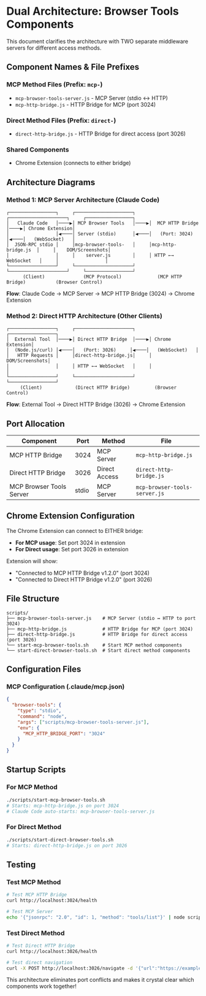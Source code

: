 # Dual Architecture: Browser Tools Components

This document clarifies the architecture with TWO separate middleware servers for different access methods.

## Component Names & File Prefixes

### MCP Method Files (Prefix: `mcp-`)
- `mcp-browser-tools-server.js` - MCP Server (stdio ↔ HTTP)
- `mcp-http-bridge.js` - HTTP Bridge for MCP (port 3024)

### Direct Method Files (Prefix: `direct-`)
- `direct-http-bridge.js` - HTTP Bridge for direct access (port 3026)

### Shared Components
- Chrome Extension (connects to either bridge)

## Architecture Diagrams

### Method 1: MCP Server Architecture (Claude Code)

```
┌─────────────────┐     ┌─────────────────────┐     ┌─────────────────────┐     ┌─────────────────┐
│   Claude Code   │────▶│ MCP Browser Tools   │────▶│  MCP HTTP Bridge    │────▶│ Chrome Extension│
│                 │◀────│ Server (stdio)      │◀────│   (Port: 3024)     │◀────│   (WebSocket)   │
│  JSON-RPC stdio │     │mcp-browser-tools-   │     │mcp-http-bridge.js  │     │    DOM/Screenshots│
│                 │     │    server.js        │     │ HTTP ←→ WebSocket   │     │                 │
└─────────────────┘     └─────────────────────┘     └─────────────────────┘     └─────────────────┘
      (Client)              (MCP Protocol)             (MCP HTTP Bridge)           (Browser Control)
```

**Flow**: Claude Code → MCP Server → MCP HTTP Bridge (3024) → Chrome Extension

### Method 2: Direct HTTP Architecture (Other Clients)

```
┌─────────────────┐     ┌─────────────────────┐     ┌─────────────────┐
│  External Tool  │────▶│ Direct HTTP Bridge  │────▶│ Chrome Extension│
│  (Node.js/curl) │◀────│   (Port: 3026)     │◀────│   (WebSocket)   │
│   HTTP Requests │     │direct-http-bridge.js│     │  DOM/Screenshots│
│                 │     │ HTTP ←→ WebSocket   │     │                 │
└─────────────────┘     └─────────────────────┘     └─────────────────┘
     (Client)            (Direct HTTP Bridge)         (Browser Control)
```

**Flow**: External Tool → Direct HTTP Bridge (3026) → Chrome Extension

## Port Allocation

| Component | Port | Method | File |
|-----------|------|--------|------|
| MCP HTTP Bridge | 3024 | MCP Server | `mcp-http-bridge.js` |
| Direct HTTP Bridge | 3026 | Direct Access | `direct-http-bridge.js` |
| MCP Browser Tools Server | stdio | MCP Server | `mcp-browser-tools-server.js` |

## Chrome Extension Configuration

The Chrome Extension can connect to EITHER bridge:
- **For MCP usage**: Set port 3024 in extension
- **For Direct usage**: Set port 3026 in extension

Extension will show:
- "Connected to MCP HTTP Bridge v1.2.0" (port 3024)
- "Connected to Direct HTTP Bridge v1.2.0" (port 3026)

## File Structure

```
scripts/
├── mcp-browser-tools-server.js    # MCP Server (stdio ↔ HTTP to port 3024)
├── mcp-http-bridge.js             # HTTP Bridge for MCP (port 3024)
├── direct-http-bridge.js          # HTTP Bridge for direct access (port 3026)
└── start-mcp-browser-tools.sh     # Start MCP method components
└── start-direct-browser-tools.sh  # Start direct method components
```

## Configuration Files

### MCP Configuration (.claude/mcp.json)
```json
{
  "browser-tools": {
    "type": "stdio",
    "command": "node",
    "args": ["scripts/mcp-browser-tools-server.js"],
    "env": {
      "MCP_HTTP_BRIDGE_PORT": "3024"
    }
  }
}
```

## Startup Scripts

### For MCP Method
```bash
./scripts/start-mcp-browser-tools.sh
# Starts: mcp-http-bridge.js on port 3024
# Claude Code auto-starts: mcp-browser-tools-server.js
```

### For Direct Method
```bash
./scripts/start-direct-browser-tools.sh
# Starts: direct-http-bridge.js on port 3026
```

## Testing

### Test MCP Method
```bash
# Test MCP HTTP Bridge
curl http://localhost:3024/health

# Test MCP Server
echo '{"jsonrpc": "2.0", "id": 1, "method": "tools/list"}' | node scripts/mcp-browser-tools-server.js
```

### Test Direct Method
```bash
# Test Direct HTTP Bridge
curl http://localhost:3026/health

# Test direct navigation
curl -X POST http://localhost:3026/navigate -d '{"url":"https://example.com"}' -H "Content-Type: application/json"
```

This architecture eliminates port conflicts and makes it crystal clear which components work together!
